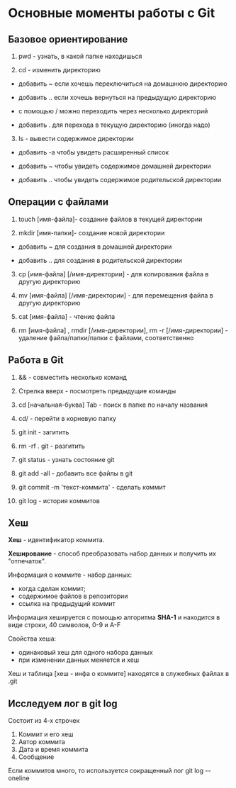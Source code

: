 # Основные моменты работы с Git

## Базовое ориентирование

1. pwd - узнать, в какой папке находишься

2. cd - изменить директорию 

 * добавить ~ если хочешь переключиться на домашнюю директорию

 * добавить .. если хочешь вернуться на предыдущую директорию
 
 * с помощью / можно переходить через несколько директорий

 * добавить . для перехода в текущую директорию (иногда надо)

3. ls - вывести содержимое директории

 * добавить -а чтобы увидеть расширенный список

 * добавить ~ чтобы увидеть содержимое домашней директории

 * добавить .. чтобы увидеть содержимое родительской директории

## Операции с файлами

1. touch [имя-файла]- создание файлов в текущей директории

2. mkdir [имя-папки]- создание новой директории

 * добавить ~ для создания в домашней директории

 * добавить .. для создания в родительской директории

3. cp [имя-файла] [/имя-директории] - для копирования файла в другую директорию

4. mv [имя-файла] [/имя-директории] - для перемещения файла в другую директорию

5. cat [имя-файла] - чтение файла

6. rm [имя-файла] , rmdir [/имя-директории], rm -r [/имя-директории] - удаление файла/папки/папки с файлами, соответственно

## Работа в Git

1. && - совместить несколько команд

2. Стрелка вверх - посмотреть предыдущие команды

3. cd [начальная-буква] Tab  - поиск в папке по началу названия

4. cd/ - перейти в корневую папку

5. git init - загитить

6. rm -rf . git - разгитить

7. git status - узнать состояние git

8. git add -all - добавить все файлы в git

9. git commit -m 'текст-коммита' - сделать коммит

10. git log - история коммитов

## Хеш

**Хеш** - идентификатор коммита.

**Хеширование** - способ преобразовать набор данных и получить их "отпечаток".

Информация о коммите - набор данных: 
* когда сделан коммит;
* содержимое файлов в репозитории
* ссылка на предыдущий коммит

Информация хешируется с помощью алгоритма **SHA-1** и находится в виде строки, 40 символов, 0-9 и A-F

Свойства хеша: 
* одинаковый хеш для одного набора данных
* при изменении данных меняется и хеш

Хеш и таблица [хеш - инфа о коммите] находятся в служебных файлах в .git

## Исследуем лог в git log

Состоит из 4-х строчек

1. Коммит и его хеш
2. Автор коммита
3. Дата и время коммита
4. Сообщение

Если коммитов много, то используется сокращенный лог git log --oneline
